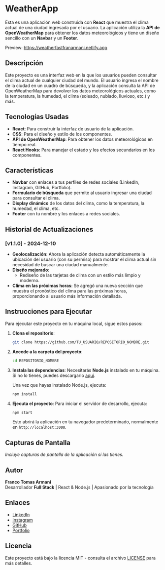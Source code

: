 # WeatherApp

Esta es una aplicación web construida con **React** que muestra el clima actual de una ciudad ingresada por el usuario. La aplicación utiliza la **API de OpenWeatherMap** para obtener los datos meteorológicos y tiene un diseño sencillo con un **Navbar** y un **Footer**.

Preview: https://weatherfastfranarmani.netlify.app

## Descripción

Este proyecto es una interfaz web en la que los usuarios pueden consultar el clima actual de cualquier ciudad del mundo. El usuario ingresa el nombre de la ciudad en un cuadro de búsqueda, y la aplicación consulta la API de OpenWeatherMap para devolver los datos meteorológicos actuales, como la temperatura, la humedad, el clima (soleado, nublado, lluvioso, etc.) y más.

## Tecnologías Usadas

- **React**: Para construir la interfaz de usuario de la aplicación.
- **CSS**: Para el diseño y estilo de los componentes.
- **API de OpenWeatherMap**: Para obtener los datos meteorológicos en tiempo real.
- **React Hooks**: Para manejar el estado y los efectos secundarios en los componentes.

## Características

- **Navbar** con enlaces a tus perfiles de redes sociales (LinkedIn, Instagram, GitHub, Portfolio).
- **Formulario de búsqueda** que permite al usuario ingresar una ciudad para consultar el clima.
- **Display dinámico** de los datos del clima, como la temperatura, la humedad, el clima, etc.
- **Footer** con tu nombre y los enlaces a redes sociales.

## Historial de Actualizaciones

### [v1.1.0] - 2024-12-10
- **Geolocalización**: Ahora la aplicación detecta automáticamente la ubicación del usuario (con su permiso) para mostrar el clima actual sin necesidad de buscar una ciudad manualmente.
- **Diseño mejorado**:
  - Rediseño de las tarjetas de clima con un estilo más limpio y moderno.
- **Clima en las próximas horas**: Se agregó una nueva sección que muestra el pronóstico del clima para las próximas horas, proporcionando al usuario más información detallada.

## Instrucciones para Ejecutar

Para ejecutar este proyecto en tu máquina local, sigue estos pasos:

1. **Clona el repositorio**:
    ```bash
    git clone https://github.com/TU_USUARIO/REPOSITORIO_NOMBRE.git
    ```

2. **Accede a la carpeta del proyecto**:
    ```bash
    cd REPOSITORIO_NOMBRE
    ```

3. **Instala las dependencias**:
    Necesitarás **Node.js** instalado en tu máquina. Si no lo tienes, puedes descargarlo [aquí](https://nodejs.org/).

    Una vez que hayas instalado Node.js, ejecuta:
    ```bash
    npm install
    ```

4. **Ejecuta el proyecto**:
    Para iniciar el servidor de desarrollo, ejecuta:
    ```bash
    npm start
    ```

    Esto abrirá la aplicación en tu navegador predeterminado, normalmente en `http://localhost:3000`.

## Capturas de Pantalla

*Incluye capturas de pantalla de la aplicación si las tienes.*

## Autor

**Franco Tomas Armani**  
Desarrollador **Full Stack** | React & Node.js | Apasionado por la tecnología

## Enlaces

- [LinkedIn](https://www.linkedin.com/in/franco-armani-993a36234/)
- [Instagram](https://www.instagram.com/fran.armani_/)
- [GitHub](https://github.com/franarmani)
- [Portfolio](https://samuraidesigns.framer.ai)

## Licencia

Este proyecto está bajo la licencia MIT - consulta el archivo [LICENSE](LICENSE) para más detalles.

